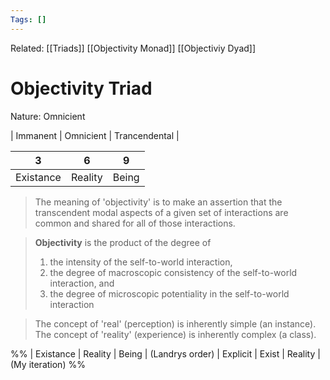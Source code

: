 ```yaml
---
Tags: []
---
```

Related: [[Triads]] [[Objectivity Monad]] [[Objectiviy Dyad]]
# Objectivity Triad
Nature: Omnicient

| Immanent | Omnicient | Trancendental |

| 3 | 6 | 9 |
|---|---|---|
| Existance | Reality | Being |


> The meaning of 'objectivity' is to make an assertion that the transcendent modal aspects of a given set of interactions are common and shared for all of those interactions. 

> **Objectivity** is the product of the degree of  
> 1) the intensity of the self-to-world interaction,  
> 2) the degree of macroscopic consistency of the self-to-world interaction, and  
> 3) the degree of microscopic potentiality in the self-to-world interaction


> The concept of 'real' (perception) is inherently simple (an instance).  
> The concept of 'reality' (experience) is inherently complex (a class).

%%
| Existance | Reality | Being | (Landrys order)
| Explicit | Exist | Reality | (My iteration)
%%